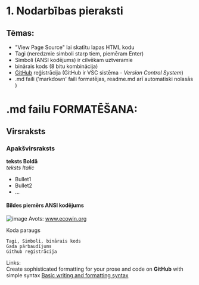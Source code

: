 # 1. Nodarbības pieraksti

## Tēmas:
* "View Page Source" lai skatītu lapas HTML kodu 
* Tagi (neredzmie simboli starp tiem, piemēram Enter)
* Simboli (ANSI kodējums) ir cilvēkam uztveramie
* binārais kods (8 bitu kombinācija)
* [GitHub](https://github.com/) reģistrācija (GitHub ir VSC sistēma - _Version Control System_)
* .md faili ('markdown' faili formatējas, readme.md arī automatiski nolasās )



# .md failu FORMATĒŠANA:  
## Virsraksts
### Apakšvirsraksts

**teksts Boldā**   
*teksts Italic*

* Bullet1
* Bullet2
* ...

#### Bildes piemērs ANSI kodējums

![image](http://www.ecowin.org/aulas/resources/tables/asciitable.jpg)
Avots: www.ecowin.org

Koda paraugs
````
Tagi, Simboli, binārais kods  
Gada pārbaudījums  
Github reģistrācija
````
Links:  
Create sophisticated formatting for your prose and code on **GitHub** with simple syntax
[Basic writing and formatting syntax](https://docs.github.com/en/get-started/writing-on-github/getting-started-with-writing-and-formatting-on-github/basic-writing-and-formatting-syntax#quoting-text)

